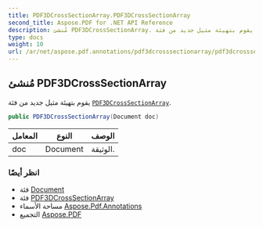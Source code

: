 ```yaml
---
title: PDF3DCrossSectionArray.PDF3DCrossSectionArray
second_title: Aspose.PDF for .NET API Reference
description: مُنشئ PDF3DCrossSectionArray. يقوم بتهيئة مثيل جديد من فئة PDF3DCrossSectionArray
type: docs
weight: 10
url: /ar/net/aspose.pdf.annotations/pdf3dcrosssectionarray/pdf3dcrosssectionarray/
---
```

## مُنشئ PDF3DCrossSectionArray

يقوم بتهيئة مثيل جديد من فئة [`PDF3DCrossSectionArray`](../).

```csharp
public PDF3DCrossSectionArray(Document doc)
```

| المعامل | النوع | الوصف |
| --- | --- | --- |
| doc | Document | الوثيقة. |

### انظر أيضًا

* فئة [Document](../../../aspose.pdf/document/)
* فئة [PDF3DCrossSectionArray](../)
* مساحة الأسماء [Aspose.Pdf.Annotations](../../../aspose.pdf.annotations/)
* التجميع [Aspose.PDF](../../../)